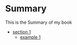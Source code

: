 # Summary
This is the Summary of my book

* [section 1](section1/README.md)
    * [example 1](section1/example1.md)

